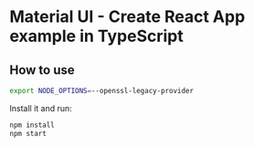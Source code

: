 # Material UI - Create React App example in TypeScript

## How to use


```sh
export NODE_OPTIONS=--openssl-legacy-provider
```

Install it and run:

```sh
npm install
npm start
```
